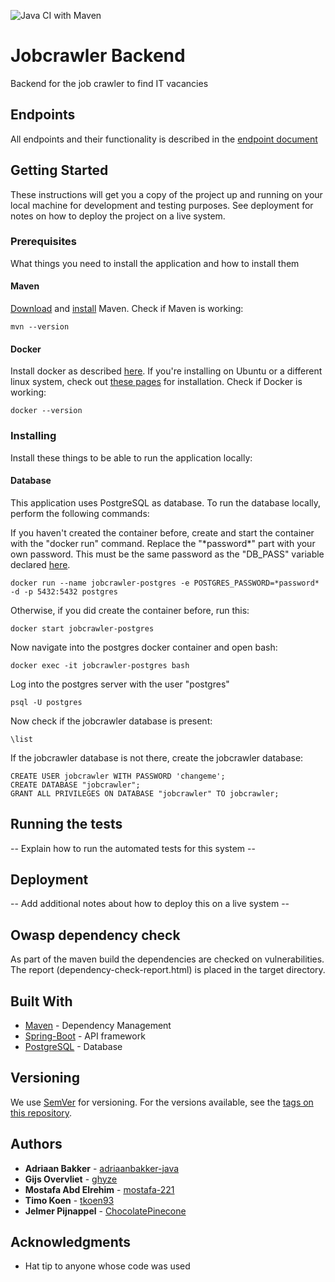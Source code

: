 ![Java CI with Maven](https://github.com/jobcrawler-ordina/jobcrawler-backend/workflows/Java%20CI%20with%20Maven/badge.svg)

# Jobcrawler Backend
Backend for the job crawler to find IT vacancies

## Endpoints
All endpoints and their functionality is described in the [endpoint document](docs/ENDPOINTS.md)

## Getting Started

These instructions will get you a copy of the project up and running on your local machine for development and testing purposes. See deployment for notes on how to deploy the project on a live system.

### Prerequisites

What things you need to install the application and how to install them

#### Maven
[Download](https://maven.apache.org/download.cgi) and [install](https://maven.apache.org/install.html) Maven.
Check if Maven is working:
```
mvn --version
```

#### Docker
Install docker as described [here](https://docs.docker.com/install/). If you're installing on Ubuntu or a different linux system, check out [these pages](https://docs.docker.com/install/linux/docker-ce/ubuntu/) for installation.
Check if Docker is working:
```
docker --version
```

### Installing

Install these things to be able to run the application locally:

#### Database
This application uses PostgreSQL as database.
To run the database locally, perform the following commands:

If you haven't created the container before, create and start the container with the "docker run" command. Replace 
the "\*password\*" part with your own password. This must be the same password as the "DB_PASS" variable declared 
[here](https://github.com/mostafa-221/jobcrawler-backend/blob/4f238dfdbbcb624aa1bf2215282a9dcc7edd289e/src/main/resources/application.properties#L10).

```
docker run --name jobcrawler-postgres -e POSTGRES_PASSWORD=*password* -d -p 5432:5432 postgres
```
Otherwise, if you did create the container before, run this:

```
docker start jobcrawler-postgres
```
Now navigate into the postgres docker container and open bash:

```
docker exec -it jobcrawler-postgres bash
```
Log into the postgres server with the user "postgres"

```
psql -U postgres
```
Now check if the jobcrawler database is present:

```
\list
```
If the jobcrawler database is not there, create the jobcrawler database:

```
CREATE USER jobcrawler WITH PASSWORD 'changeme';
CREATE DATABASE "jobcrawler";
GRANT ALL PRIVILEGES ON DATABASE "jobcrawler" TO jobcrawler;
```

## Running the tests

-- Explain how to run the automated tests for this system --

## Deployment

-- Add additional notes about how to deploy this on a live system --

## Owasp dependency check

As part of the maven build the dependencies are checked on vulnerabilities.
The report (dependency-check-report.html) is placed in the target directory.


## Built With

* [Maven](https://maven.apache.org/) - Dependency Management
* [Spring-Boot](https://spring.io/projects/spring-boot) - API framework
* [PostgreSQL](https://www.postgresql.org/) - Database

## Versioning

We use [SemVer](http://semver.org/) for versioning. For the versions available, see the [tags on this repository](https://github.com/mostafa-221/jobcrawler-backend/tags). 

## Authors

* **Adriaan Bakker** - [adriaanbakker-java](https://github.com/adriaanbakker-java)
* **Gijs Overvliet** - [ghyze](https://github.com/ghyze)
* **Mostafa Abd Elrehim** - [mostafa-221](https://github.com/mostafa-221)
* **Timo Koen** - [tkoen93](https://github.com/tkoen93)
* **Jelmer Pijnappel** - [ChocolatePinecone](https://github.com/ChocolatePinecone)

## Acknowledgments

* Hat tip to anyone whose code was used
